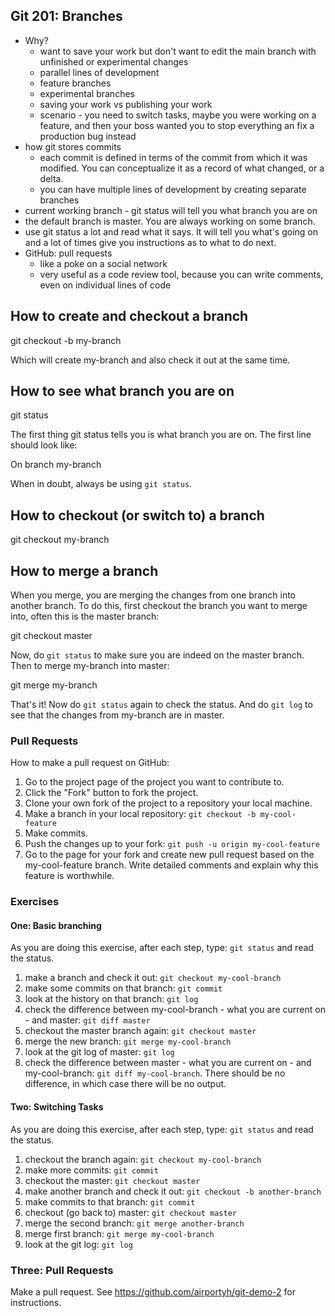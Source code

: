 ## Git 201: Branches

* Why?
  * want to save your work but don't want to edit the main branch with unfinished or experimental changes
  * parallel lines of development
  * feature branches
  * experimental branches
  * saving your work vs publishing your work
  * scenario - you need to switch tasks, maybe you were working on a feature, and then your boss wanted you to stop everything an fix a production bug instead
* how git stores commits
  * each commit is defined in terms of the commit from which it was modified. You can conceptualize it as a record of what changed, or a delta.
  * you can have multiple lines of development by creating separate branches
* current working branch - git status will tell you what branch you are on
* the default branch is master. You are always working on some branch.
* use git status a lot and read what it says. It will tell you what's going on and a lot of times give you instructions as to what to do next.
* GitHub: pull requests
  * like a poke on a social network
  * very useful as a code review tool, because you can write comments, even on individual lines of code

## How to create and checkout a branch

git checkout -b my-branch

Which will create my-branch and also check it out at the same time.

## How to see what branch you are on

git status

The first thing git status tells you is what branch you are on. The first line should look like:

On branch my-branch

When in doubt, always be using `git status`.

## How to checkout (or switch to) a branch

git checkout my-branch

## How to merge a branch

When you merge, you are merging the changes from one branch into another branch. To do this, first checkout the branch you want to merge into, often this is the master branch:

git checkout master

Now, do `git status` to make sure you are indeed on the master branch. Then to merge my-branch into master:

git merge my-branch

That's it! Now do `git status` again to check the status. And do `git log` to see that the changes from my-branch are in master.

### Pull Requests

How to make a pull request on GitHub:

1. Go to the project page of the project you want to contribute to.
2. Click the "Fork" button to fork the project.
3. Clone your own fork of the project to a repository your local machine.
4. Make a branch in your local repository: `git checkout -b my-cool-feature`
5. Make commits.
6. Push the changes up to your fork: `git push -u origin my-cool-feature`
7. Go to the page for your fork and create new pull request based on the my-cool-feature branch. Write detailed comments and explain why this feature is worthwhile.

### Exercises

#### One: Basic branching

As you are doing this exercise, after each step, type: `git status` and read the status.

1. make a branch and check it out: `git checkout my-cool-branch`
2. make some commits on that branch: `git commit`
3. look at the history on that branch: `git log`
4. check the difference between my-cool-branch - what you are current on - and master: `git diff master`
5. checkout the master branch again: `git checkout master`
6. merge the new branch: `git merge my-cool-branch`
7. look at the git log of master: `git log`
8. check the difference between master - what you are current on - and my-cool-branch: `git diff my-cool-branch`. There should be no difference, in which case there will be no output.

#### Two: Switching Tasks

As you are doing this exercise, after each step, type: `git status` and read the status.

1. checkout the branch again: `git checkout my-cool-branch`
2. make more commits: `git commit`
3. checkout the master: `git checkout master`
4. make another branch and check it out: `git checkout -b another-branch`
5. make commits to that branch: `git commit`
6. checkout (go back to) master: `git checkout master`
7. merge the second branch: `git merge another-branch`
8. merge first branch: `git merge my-cool-branch`
9. look at the git log: `git log`

### Three: Pull Requests

Make a pull request. See https://github.com/airportyh/git-demo-2 for instructions.
